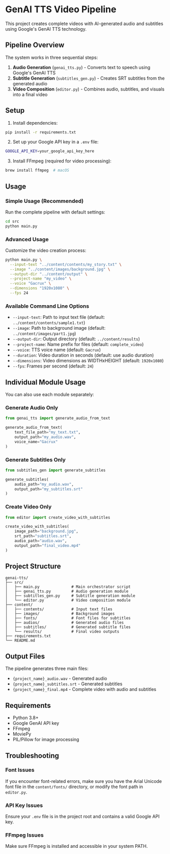 # GenAI TTS Video Pipeline

This project creates complete videos with AI-generated audio and subtitles using Google's GenAI TTS technology.

## Pipeline Overview

The system works in three sequential steps:

1. **Audio Generation** (`genai_tts.py`) - Converts text to speech using Google's GenAI TTS
2. **Subtitle Generation** (`subtitles_gen.py`) - Creates SRT subtitles from the generated audio
3. **Video Composition** (`editor.py`) - Combines audio, subtitles, and visuals into a final video

## Setup

1. Install dependencies:
```bash
pip install -r requirements.txt
```

2. Set up your Google API key in a `.env` file:
```bash
GOOGLE_API_KEY=your_google_api_key_here
```

3. Install FFmpeg (required for video processing):
```bash
brew install ffmpeg  # macOS
```

## Usage

### Simple Usage (Recommended)

Run the complete pipeline with default settings:

```bash
cd src
python main.py
```

### Advanced Usage

Customize the video creation process:

```bash
python main.py \
  --input-text "../content/contents/my_story.txt" \
  --image "../content/images/background.jpg" \
  --output-dir "../content/output" \
  --project-name "my_video" \
  --voice "Gacrux" \
  --dimensions "1920x1080" \
  --fps 24
```

### Available Command Line Options

- `--input-text`: Path to input text file (default: `../content/contents/sample1.txt`)
- `--image`: Path to background image (default: `../content/images/part1.jpg`)
- `--output-dir`: Output directory (default: `../content/results`)
- `--project-name`: Name prefix for files (default: `complete_video`)
- `--voice`: TTS voice name (default: `Gacrux`)
- `--duration`: Video duration in seconds (default: use audio duration)
- `--dimensions`: Video dimensions as WIDTHxHEIGHT (default: `1920x1080`)
- `--fps`: Frames per second (default: `24`)

## Individual Module Usage

You can also use each module separately:

### Generate Audio Only
```python
from genai_tts import generate_audio_from_text

generate_audio_from_text(
    text_file_path="my_text.txt",
    output_path="my_audio.wav",
    voice_name="Gacrux"
)
```

### Generate Subtitles Only
```python
from subtitles_gen import generate_subtitles

generate_subtitles(
    audio_path="my_audio.wav",
    output_path="my_subtitles.srt"
)
```

### Create Video Only
```python
from editor import create_video_with_subtitles

create_video_with_subtitles(
    image_path="background.jpg",
    srt_path="subtitles.srt",
    audio_path="audio.wav",
    output_path="final_video.mp4"
)
```

## Project Structure

```
genai-tts/
├── src/
│   ├── main.py              # Main orchestrator script
│   ├── genai_tts.py         # Audio generation module
│   ├── subtitles_gen.py     # Subtitle generation module
│   └── editor.py            # Video composition module
├── content/
│   ├── contents/            # Input text files
│   ├── images/              # Background images
│   ├── fonts/               # Font files for subtitles
│   ├── audios/              # Generated audio files
│   ├── subtitles/           # Generated subtitle files
│   └── results/             # Final video outputs
├── requirements.txt
└── README.md
```

## Output Files

The pipeline generates three main files:
- `{project_name}_audio.wav` - Generated audio
- `{project_name}_subtitles.srt` - Generated subtitles
- `{project_name}_final.mp4` - Complete video with audio and subtitles

## Requirements

- Python 3.8+
- Google GenAI API key
- FFmpeg
- MoviePy
- PIL/Pillow for image processing

## Troubleshooting

### Font Issues
If you encounter font-related errors, make sure you have the Arial Unicode font file in the `content/fonts/` directory, or modify the font path in `editor.py`.

### API Key Issues
Ensure your `.env` file is in the project root and contains a valid Google API key.

### FFmpeg Issues
Make sure FFmpeg is installed and accessible in your system PATH.
